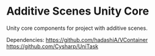 # Additive Scenes Unity Core
 Unity core components for project with additive scenes.

Dependencies:
https://github.com/hadashiA/VContainer
https://github.com/Cysharp/UniTask

